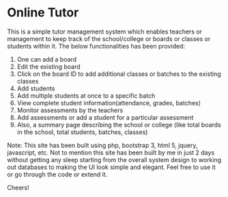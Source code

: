 # Online Tutor

This is a simple tutor management system which enables teachers or management to keep track of the school/college or boards or classes or students within it.
The below functionalities has been provided:

1. One can add a board
2. Edit the existing board
3. Click on the board ID to add additional classes or batches to the existing classes
4. Add students
5. Add multiple students at once to a specific batch
6. View complete student information(attendance, grades, batches)
7. Monitor assessments by the teachers
8. Add assessments or add a student for a particular assessment
9. Also, a summary page describing the school or college (like total boards in the school, total students, batches, classes) 

Note: This site has been built using php, bootstrap 3, html 5, jquery, javascript, etc. Not to mention this site has been built by me in just 2 days without getting any sleep starting from the overall system design to working out databases to making the UI look simple and elegant.
Feel free to use it or go through the code or extend it. 

Cheers! 
